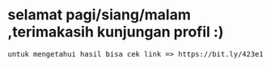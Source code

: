 # selamat pagi/siang/malam ,terimakasih kunjungan profil :)

<pre>
untuk mengetahui hasil bisa cek link => https://bit.ly/423e1AY
</pre>

